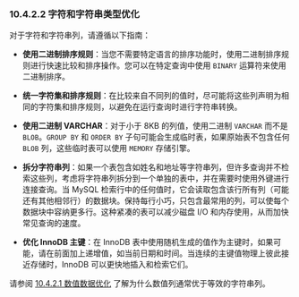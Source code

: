 ### 10.4.2.2 字符和字符串类型优化

对于字符和字符串列，请遵循以下指南：

- **使用二进制排序规则**：当您不需要特定语言的排序功能时，使用二进制排序规则进行快速比较和排序操作。您可以在特定查询中使用 `BINARY` 运算符来使用二进制排序。

- **统一字符集和排序规则**：在比较来自不同列的值时，尽可能将这些列声明为相同的字符集和排序规则，以避免在运行查询时进行字符串转换。

- **使用二进制 VARCHAR**：对于小于 8KB 的列值，使用二进制 `VARCHAR` 而不是 `BLOB`。`GROUP BY` 和 `ORDER BY` 子句可能会生成临时表，如果原始表不包含任何 `BLOB` 列，这些临时表可以使用 `MEMORY` 存储引擎。

- **拆分字符串列**：如果一个表包含如姓名和地址等字符串列，但许多查询并不检索这些列，考虑将字符串列拆分到一个单独的表中，并在需要时使用外键进行连接查询。当 MySQL 检索行中的任何值时，它会读取包含该行所有列（可能还有其他相邻行）的数据块。保持每行小巧，只包含最常用的列，可以使每个数据块中容纳更多行。这种紧凑的表可以减少磁盘 I/O 和内存使用，从而加快常见查询的速度。

- **优化 InnoDB 主键**：在 InnoDB 表中使用随机生成的值作为主键时，如果可能，请在前面加上递增值，如当前日期和时间。当连续的主键值物理上彼此接近存储时，InnoDB 可以更快地插入和检索它们。

请参阅 [10.4.2.1 数值数据优化](#10.4.2.1-数值数据优化) 了解为什么数值列通常优于等效的字符串列。